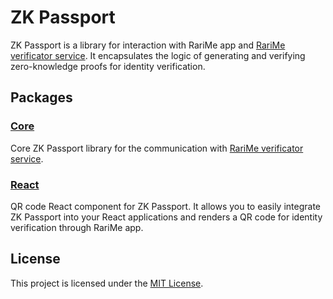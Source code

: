 # ZK Passport

ZK Passport is a library for interaction with RariMe app and [RariMe verificator service](https://github.com/rarimo/verificator-svc). It encapsulates the logic of generating and verifying zero-knowledge proofs for identity verification.

## Packages

### [Core](./packages/core/README.md)

Core ZK Passport library for the communication with [RariMe verificator service](https://github.com/rarimo/verificator-svc).

### [React](./packages/react/README.md)

QR code React component for ZK Passport. It allows you to easily integrate ZK Passport into your React applications and renders a QR code for identity verification through RariMe app.

## License
This project is licensed under the [MIT License](./LICENSE).
